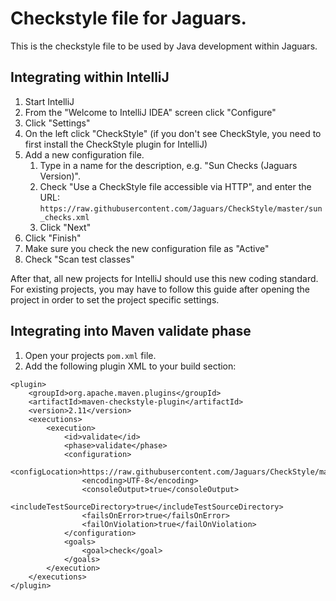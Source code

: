 # Checkstyle file for Jaguars.

This is the checkstyle file to be used by Java development within Jaguars.

## Integrating within IntelliJ

1. Start IntelliJ
2. From the "Welcome to IntelliJ IDEA" screen click "Configure"
3. Click "Settings"
4. On the left click "CheckStyle" (if you don't see CheckStyle, you need to first install the CheckStyle plugin for IntelliJ)
5. Add a new configuration file.
    1. Type in a name for the description, e.g. "Sun Checks (Jaguars Version)".
    2. Check "Use a CheckStyle file accessible via HTTP", and enter the URL: `https://raw.githubusercontent.com/Jaguars/CheckStyle/master/sun_checks.xml`
    3. Click "Next"
6. Click "Finish"
7. Make sure you check the new configuration file as "Active"
8. Check "Scan test classes"

After that, all new projects for IntelliJ should use this new coding standard.  For existing projects, you may have to follow this guide after opening the project in order to set the project specific settings.

## Integrating into Maven validate phase

1. Open your projects `pom.xml` file.
2. Add the following plugin XML to your build section:

```
<plugin>
	<groupId>org.apache.maven.plugins</groupId>
	<artifactId>maven-checkstyle-plugin</artifactId>
	<version>2.11</version>
	<executions>
		<execution>
			<id>validate</id>
			<phase>validate</phase>
			<configuration>
				<configLocation>https://raw.githubusercontent.com/Jaguars/CheckStyle/master/sun_checks.xml</configLocation>
				<encoding>UTF-8</encoding>
				<consoleOutput>true</consoleOutput>
				<includeTestSourceDirectory>true</includeTestSourceDirectory>
				<failsOnError>true</failsOnError>
				<failOnViolation>true</failOnViolation>
			</configuration>
			<goals>
				<goal>check</goal>
			</goals>
		</execution>
	</executions>
</plugin>
```
